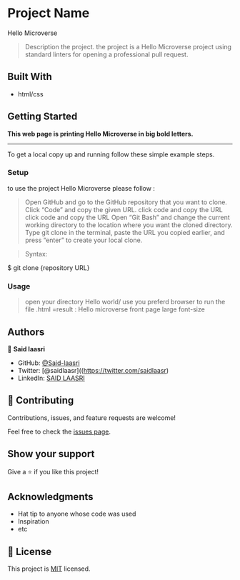 
# Project Name
Hello Microverse
> Description the project.
the project is a Hello Microverse project using  standard linters for opening a  professional pull request.

## Built With

- html/css


## Getting Started

**This web page is printing Hello Microverse in big bold letters.**

****************************************************
To get a local copy up and running follow these simple example steps.




### Setup

to use the project Hello Microverse please follow :
 >Open GitHub and go to the GitHub repository that you want to clone.
 >Click “Code” and copy the given URL.
 >click code and copy the URL
 >click code and copy the URL
 >Open “Git Bash” and change the current working directory to the location where you want the cloned directory.
 >Type git clone in the terminal, paste the URL you copied earlier, and press “enter” to create your local clone.

 >Syntax:

  $ git clone {repository URL}

### Usage

>open your directory Hello world/
>use you preferd browser to run the file .html
=result : Hello microverse front page large font-size

## Authors

👤 **Said laasri**

- GitHub: [@Said-laasri](https://github.com/Said-laasri)
- Twitter: [@saidlaasr]((https://twitter.com/saidlaasr)
- LinkedIn: [SAID LAASRI](https://www.linkedin.com/in/said-laasri-8a4367172/)


## 🤝 Contributing

Contributions, issues, and feature requests are welcome!

Feel free to check the [issues page](../../issues/).

## Show your support

Give a ⭐️ if you like this project!

## Acknowledgments

- Hat tip to anyone whose code was used
- Inspiration
- etc

## 📝 License

This project is [MIT](./MIT.md) licensed.

